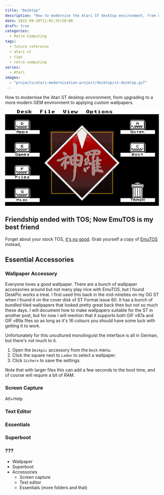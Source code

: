 ```yaml
---
title: "Desktop"
description: "How to modernise the Atari ST desktop environment, from upgrading to a more modern GEM environment to applying custom wallpapers."
date: 2022-09-29T11:01:31+10:00
draft: true
categories:
  - Retro Computing
tags:
  - future reference
  - atari st
  - tips
  - retro-computing
series:
  - Atari
images:
  - "projects/atari-modernisation-project/desktop/st-desktop.gif"
---
```

How to modernise the Atari ST desktop environment, from upgrading to a more modern GEM environment to applying custom wallpapers.

<!--more-->

![Moonlighting as an employee of the Shinra Corporation](st-desktop.gif)

## Friendship ended with TOS; Now EmuTOS is my best friend
Forget about your stock TOS, [it's no good](tos-is-rubbish). Grab yourself a copy of [EmuTOS](https://github.com/emutos/emutos) instead, 

## Essential Accessories
### Wallpaper Accessory
Everyone loves a good wallpaper. There are a bunch of wallpaper accessories around but not many play nice with EmuTOS, but I found DeskPic works a treat. I first used this back in the mid-nineties on my OG ST when I found it on the cover disk of ST Format issue 60. It has a bunch of bundled tiled wallpapers that looked pretty great back then but not so much these days. I will document how to make wallpapers suitable for the ST in another post, but for now I will mention that it supports both GIF v87a and GIF v89a files so as long as it's 16 colours you should have some luck with getting it to work.

Unfortunately for this uncultured monolinguist the interface is all in German, but there's not much to it.

1. Open the `Deskpic` accessory from the `Desk` menu.
2. Click the square next to `Laden` to select a wallpaper.
3. Click `Sichern` to save the settings.

Note that with larger files this can add a few seconds to the boot time, and of course will require a bit of RAM.

### Screen Capture
Alt+Help

### Text Editor


### Essentials


### Superboot

### ???


- Wallpaper
- Superboot
- Accessories
  - Screen capture
  - Text editor
  - Essentials (more folders and that)